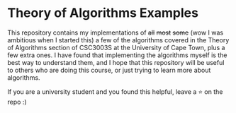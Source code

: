 # Theory of Algorithms Examples
This repository contains my implementations of ~~all~~ ~~most~~ ~~some~~ (wow I was ambitious when I started this) a few of the algorithms covered in the Theory of Algorithms section of CSC3003S at the University of Cape Town, plus a few extra ones.
I have found that implementing the algorithms myself is the best way to understand them, and I hope that this repository will be useful to others who are doing this course, or just trying to learn more about algorithms.

If you are a university student and you found this helpful, leave a ⭐ on the repo :)
